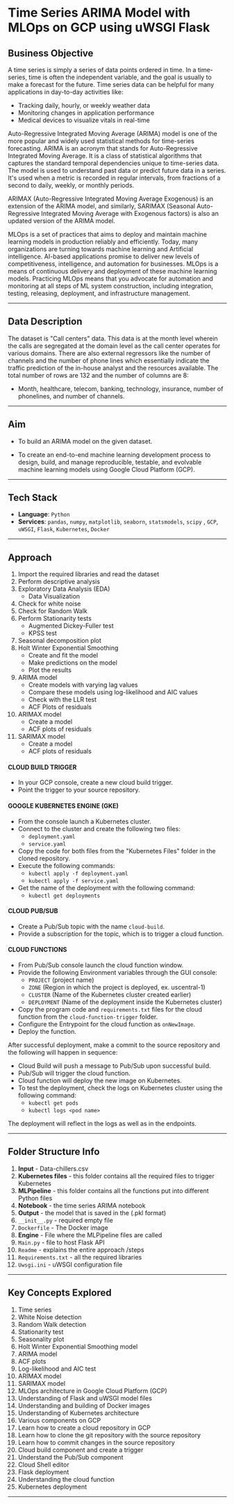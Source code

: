 # Time Series ARIMA Model with MLOps on GCP using uWSGI Flask

## Business Objective

A time series is simply a series of data points ordered in time. In a time-series, time is often the independent variable, and the goal is usually to make a forecast for the future. Time series data can be helpful for many applications in day-to-day activities like:

- Tracking daily, hourly, or weekly weather data
- Monitoring changes in application performance
- Medical devices to visualize vitals in real-time

Auto-Regressive Integrated Moving Average (ARIMA) model is one of the more popular and widely used statistical methods for time-series forecasting. ARIMA is an acronym that stands for Auto-Regressive Integrated Moving Average. It is a class of statistical algorithms that captures the standard temporal dependencies unique to time-series data. The model is used to understand past data or predict future data in a series. It's used when a metric is recorded in regular intervals, from fractions of a second to daily, weekly, or monthly periods.

ARIMAX (Auto-Regressive Integrated Moving Average Exogenous) is an extension of the ARIMA model, and similarly, SARIMAX (Seasonal Auto-Regressive Integrated Moving Average with Exogenous factors) is also an updated version of the ARIMA model.

MLOps is a set of practices that aims to deploy and maintain machine learning models in production reliably and efficiently. Today, many organizations are turning towards machine learning and Artificial intelligence. AI-based applications promise to deliver new levels of competitiveness, intelligence, and automation for businesses. MLOps is a means of continuous delivery and deployment of these machine learning models. Practicing MLOps means that you advocate for automation and monitoring at all steps of ML system construction, including integration, testing, releasing, deployment, and infrastructure management.

---

## Data Description

The dataset is "Call centers" data. This data is at the month level wherein the calls are segregated at the domain level as the call center operates for various domains. There are also external regressors like the number of channels and the number of phone lines which essentially indicate the traffic prediction of the in-house analyst and the resources available. The total number of rows are 132 and the number of columns are 8:
- Month, healthcare, telecom, banking, technology, insurance, number of phonelines, and number of channels.

---

## Aim

- To build an ARIMA model on the given dataset.

- To create an end-to-end machine learning development process to design, build, and manage reproducible, testable, and evolvable machine learning models using Google Cloud Platform (GCP).

---

## Tech Stack

- **Language**: `Python`
- **Services**: `pandas`, `numpy`, `matplotlib`, `seaborn`, `statsmodels`, `scipy` , `GCP`, `uWSGI`, `Flask`, `Kubernetes`, `Docker`

---

## Approach

1. Import the required libraries and read the dataset
2. Perform descriptive analysis
3. Exploratory Data Analysis (EDA)
    - Data Visualization
4. Check for white noise
5. Check for Random Walk
6. Perform Stationarity tests
    - Augmented Dickey-Fuller test
    - KPSS test
7. Seasonal decomposition plot
8. Holt Winter Exponential Smoothing
    - Create and fit the model
    - Make predictions on the model
    - Plot the results
9. ARIMA model
    - Create models with varying lag values
    - Compare these models using log-likelihood and AIC values
    - Check with the LLR test
    - ACF Plots of residuals
10. ARIMAX model
    - Create a model
    - ACF plots of residuals
11. SARIMAX model
    - Create a model
    - ACF plots of residuals

#### CLOUD BUILD TRIGGER

- In your GCP console, create a new cloud build trigger.
- Point the trigger to your source repository.

#### GOOGLE KUBERNETES ENGINE (GKE)

- From the console launch a Kubernetes cluster.
- Connect to the cluster and create the following two files:
  - `deployment.yaml`
  - `service.yaml`
- Copy the code for both files from the "Kubernetes Files" folder in the cloned repository.
- Execute the following commands:
  - `kubectl apply -f deployment.yaml`
  - `kubectl apply -f service.yaml`
- Get the name of the deployment with the following command:
  - `kubectl get deployments`

#### CLOUD PUB/SUB

- Create a Pub/Sub topic with the name `cloud-build`.
- Provide a subscription for the topic, which is to trigger a cloud function.

#### CLOUD FUNCTIONS

- From Pub/Sub console launch the cloud function window.
- Provide the following Environment variables through the GUI console:
  - `PROJECT` (project name)
  - `ZONE` (Region in which the project is deployed, ex. uscentral-1)
  - `CLUSTER` (Name of the Kubernetes cluster created earlier)
  - `DEPLOYMENT` (Name of the deployment inside the Kubernetes cluster)
- Copy the program code and `requirements.txt` files for the cloud function from the `cloud-function-trigger` folder.
- Configure the Entrypoint for the cloud function as `onNewImage`.
- Deploy the function.

After successful deployment, make a commit to the source repository and the following will happen in sequence:

- Cloud Build will push a message to Pub/Sub upon successful build.
- Pub/Sub will trigger the cloud function.
- Cloud function will deploy the new image on Kubernetes.
- To test the deployment, check the logs on Kubernetes cluster using the following command:
  - `kubectl get pods`
  - `kubectl logs <pod name>`

The deployment will reflect in the logs as well as in the endpoints.

---

## Folder Structure Info

1. **Input** - Data-chillers.csv
2. **Kubernetes files** - this folder contains all the required files to trigger Kubernetes
3. **MLPipeline** - this folder contains all the functions put into different Python files
4. **Notebook** - the time series ARIMA notebook
5. **Output** - the model that is saved in the (.pkl format)
6. `__init__.py` - required empty file
7. `Dockerfile` - The Docker image
8. **Engine** - File where the MLPipeline files are called
9. `Main.py` - file to host Flask API
10. `Readme` - explains the entire approach /steps
11. `Requirements.txt` - all the required libraries
12. `Uwsgi.ini` - uWSGI configuration file

---

## Key Concepts Explored

1. Time series
2. White Noise detection
3. Random Walk detection
4. Stationarity test
5. Seasonality plot
6. Holt Winter Exponential Smoothing model
7. ARIMA model
8. ACF plots
9. Log-likelihood and AIC test
10. ARIMAX model
11. SARIMAX model
12. MLOps architecture in Google Cloud Platform (GCP)
13. Understanding of Flask and uWSGI model files
14. Understanding and building of Docker images
15. Understanding of Kubernetes architecture
16. Various components on GCP
17. Learn how to create a cloud repository in GCP
18. Learn how to clone the git repository with the source repository
19. Learn how to commit changes in the source repository
20. Cloud build component and create a trigger
21. Understand the Pub/Sub component
22. Cloud Shell editor
23. Flask deployment
24. Understanding the cloud function
25. Kubernetes deployment


---


